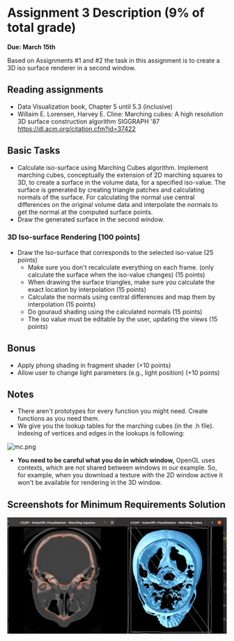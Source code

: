 # Assignment 3 Description (9% of total grade) #
**Due: March 15th**

Based on Assignments #1 and #2 the task in this assignment is to create a 3D iso surface renderer in a second window.

## Reading assignments ##
* Data Visualization book, Chapter 5 until 5.3 (inclusive)
* Willaim E. Lorensen, Harvey E. Cline:
Marching cubes: A high resolution 3D surface construction algorithm
SIGGRAPH '87
https://dl.acm.org/citation.cfm?id=37422

## Basic Tasks ##

* Calculate iso-surface using Marching Cubes algorithm. Implement marching cubes, conceptually the extension of 2D marching squares to 3D, to create a surface in the volume data, for a specified iso-value. The surface is generated by creating triangle patches and calculating normals of the surface. For calculating the normal use central differences on the original volume data and interpolate the normals to get the normal at the computed surface points.
* Draw the generated surface in the second window.

### 3D Iso-surface Rendering [100 points] ###
+ Draw the Iso-surface that corresponds to the selected iso-value (25 points)
    * Make sure you don't recalculate everything on each frame. (only calculate the surface when the iso-value changes) (15 points)
  * When drawing the surface triangles, make sure you calculate the exact location by interpolation (15 points)
  * Calculate the normals using central differences and map them by interpolation (15 points)
  * Do gouraud shading using the calculated normals (15 points)
  * The iso value must be editable by the user, updating the views (15 points)

## Bonus ##
* Apply phong shading in fragment shader (+10 points)
* Allow user to change light parameters (e.g., light position) (+10 points)



## Notes ##

* There aren't prototypes for every function you might need. Create functions as you need them.
* We give you the lookup tables for the marching cubes (in the .h file). Indexing of vertices and edges in the lookups is following:

![mc.png](https://bitbucket.org/repo/MjBb7M/images/1015118686-mc.png)

* **You need to be careful what you do in which window,** OpenGL uses contexts, which are not shared between windows in our example. So, for example, when you download a texture with the 2D window active it won't be available for rendering in the 3D window.

## Screenshots for Minimum Requirements Solution ##
![marching squares](sample_outputs/output1.png)

